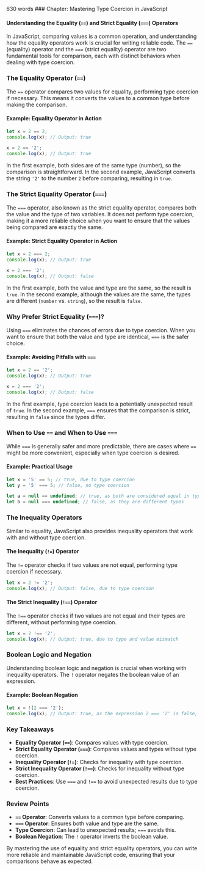 630 words ### Chapter: Mastering Type Coercion in JavaScript

#### Understanding the Equality (`==`) and Strict Equality (`===`) Operators

In JavaScript, comparing values is a common operation, and understanding how the equality operators work is crucial for writing reliable code. The `==` (equality) operator and the `===` (strict equality) operator are two fundamental tools for comparison, each with distinct behaviors when dealing with type coercion.

### The Equality Operator (`==`)

The `==` operator compares two values for equality, performing type coercion if necessary. This means it converts the values to a common type before making the comparison.

#### Example: Equality Operator in Action

```javascript
let x = 2 == 2;
console.log(x); // Output: true

x = 2 == '2';
console.log(x); // Output: true
```

In the first example, both sides are of the same type (number), so the comparison is straightforward. In the second example, JavaScript converts the string `'2'` to the number `2` before comparing, resulting in `true`.

### The Strict Equality Operator (`===`)

The `===` operator, also known as the strict equality operator, compares both the value and the type of two variables. It does not perform type coercion, making it a more reliable choice when you want to ensure that the values being compared are exactly the same.

#### Example: Strict Equality Operator in Action

```javascript
let x = 2 === 2;
console.log(x); // Output: true

x = 2 === '2';
console.log(x); // Output: false
```

In the first example, both the value and type are the same, so the result is `true`. In the second example, although the values are the same, the types are different (`number` vs. `string`), so the result is `false`.

### Why Prefer Strict Equality (`===`)?

Using `===` eliminates the chances of errors due to type coercion. When you want to ensure that both the value and type are identical, `===` is the safer choice.

#### Example: Avoiding Pitfalls with `===`

```javascript
let x = 2 == '2';
console.log(x); // Output: true

x = 2 === '2';
console.log(x); // Output: false
```

In the first example, type coercion leads to a potentially unexpected result of `true`. In the second example, `===` ensures that the comparison is strict, resulting in `false` since the types differ.

### When to Use `==` and When to Use `===`

While `===` is generally safer and more predictable, there are cases where `==` might be more convenient, especially when type coercion is desired.

#### Example: Practical Usage

```javascript
let x = '5' == 5; // true, due to type coercion
let y = '5' === 5; // false, no type coercion

let a = null == undefined; // true, as both are considered equal in type coercion
let b = null === undefined; // false, as they are different types
```

### The Inequality Operators

Similar to equality, JavaScript also provides inequality operators that work with and without type coercion.

#### The Inequality (`!=`) Operator

The `!=` operator checks if two values are not equal, performing type coercion if necessary.

```javascript
let x = 2 != '2';
console.log(x); // Output: false, due to type coercion
```

#### The Strict Inequality (`!==`) Operator

The `!==` operator checks if two values are not equal and their types are different, without performing type coercion.

```javascript
let x = 2 !== '2';
console.log(x); // Output: true, due to type and value mismatch
```

### Boolean Logic and Negation

Understanding boolean logic and negation is crucial when working with inequality operators. The `!` operator negates the boolean value of an expression.

#### Example: Boolean Negation

```javascript
let x = !(2 === '2');
console.log(x); // Output: true, as the expression 2 === '2' is false, and !false is true
```

### Key Takeaways

- **Equality Operator (`==`)**: Compares values with type coercion.
- **Strict Equality Operator (`===`)**: Compares values and types without type coercion.
- **Inequality Operator (`!=`)**: Checks for inequality with type coercion.
- **Strict Inequality Operator (`!==`)**: Checks for inequality without type coercion.
- **Best Practices**: Use `===` and `!==` to avoid unexpected results due to type coercion.

### Review Points

- **`==` Operator**: Converts values to a common type before comparing.
- **`===` Operator**: Ensures both value and type are the same.
- **Type Coercion**: Can lead to unexpected results; `===` avoids this.
- **Boolean Negation**: The `!` operator inverts the boolean value.

By mastering the use of equality and strict equality operators, you can write more reliable and maintainable JavaScript code, ensuring that your comparisons behave as expected.

